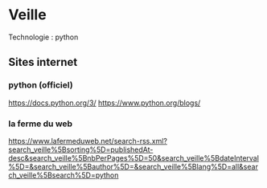 # Veille
Technologie : python

## Sites internet

### python (officiel)
https://docs.python.org/3/
https://www.python.org/blogs/

### la ferme du web
https://www.lafermeduweb.net/search-rss.xml?search_veille%5Bsorting%5D=publishedAt-desc&search_veille%5BnbPerPages%5D=50&search_veille%5BdateInterval%5D=&search_veille%5Bauthor%5D=&search_veille%5Blang%5D=all&search_veille%5Bsearch%5D=python
